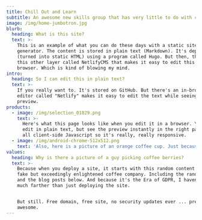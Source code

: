 ```yaml
---
title: Chill Out and Learn
subtitle: An awesome new skills group that has very little to do with coffee
image: /img/home-jumbotron.jpg
blurb:
  heading: What is this site?
  text: >-
    This is an example of what you can do these days with a static site
    generator. The content is stored in plain text (Markdown). It's deployed
    (turned into static HTML) using a program called Hugo. But then, there is
    this other layer called NetlifyCMS that makes it easy to edit this in the
    browser. Which is kind of blowing my mind.
intro:
  heading: So I can edit this in plain text?
  text: >-
    If you really want to. It's stored on GitHub. But there's an in-browser
    editor called "Netlify" makes it easy to edit the text while seeing a
    preview.
products:
  - image: /img/selection_01829.png
    text: >-
      Here's what this page looks like when you edit it in a browser. You can
      edit in plain text, but see the preview instantly in the right pane. It's
      all client-side Javascript so it's really, really responsive.
  - image: /img/android-chrome-512x512.png
    text: 'Also, here is a picture of an orange coffee cup. Just because.'
values:
  heading: Why is there a picture of a guy picking coffee berries?
  text: >-
    Because when you deploy a site, it starts with this random content about a
    fake but exceedingly enlightened coffee company. Including the random logo
    and the blog posts below. And because it's the Era of GDPR, I haven't gotten
    much farther than just deploying the site.


    But still. Free domain, free site, no security updates ever ... pretty
    awesome.
---
```


